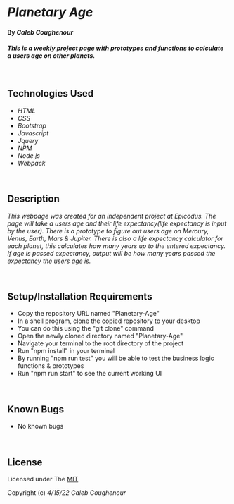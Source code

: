 # _Planetary Age_

#### By _**Caleb Coughenour**_

#### _This is a weekly project page with prototypes and functions to calculate a users age on other planets._

<br>

## Technologies Used

* _HTML_
* _CSS_
* _Bootstrap_
* _Javascript_
* _Jquery_
* _NPM_
* _Node.js_
* _Webpack_

<br>

## Description

_This webpage was created for an independent project at Epicodus. The page will take a users age and their life expectancy(life expectancy is input by the user). There is a prototype to figure out users age on Mercury, Venus, Earth, Mars & Jupiter. There is also a life expectancy calculator for each planet, this calculates how many years up to the entered expectancy. If age is passed expectancy, output will be how many years passed the expectancy the users age is._

<br>

## Setup/Installation Requirements

* Copy the repository URL named "Planetary-Age"
* In a shell program, clone the copied repository to your desktop
* You can do this using the "git clone" command
* Open the newly cloned directory named "Planetary-Age"
* Navigate your terminal to the root directory of the project
* Run "npm install" in your terminal
* By running "npm run test" you will be able to test the business logic functions & prototypes
* Run "npm run start" to see the current working UI

<br>

## Known Bugs

* No known bugs

<br>

## License

Licensed under The [MIT](LICENSE)

Copyright (c) _4/15/22_ _Caleb Coughenour_



